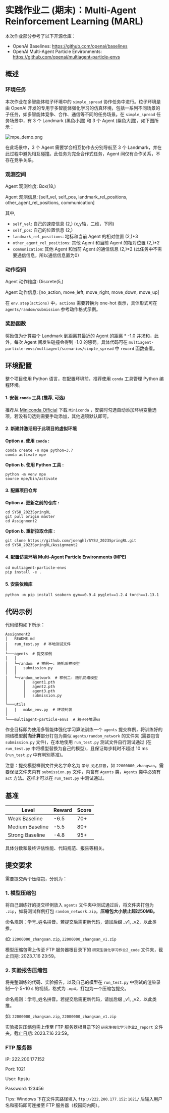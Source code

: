 # 实践作业二 (期末)：Multi-Agent Reinforcement Learning (MARL)

本次作业部分参考了以下开源仓库：
- OpenAI Baselines: https://github.com/openai/baselines
- OpenAI Multi-Agent Particle Environments: https://github.com/openai/multiagent-particle-envs

## 概述

### 环境任务

本次作业在多智能体粒子环境中的 `simple_spread` 协作任务中进行。粒子环境是由 OpenAI 开发的专用于多智能体强化学习的仿真环境，包括一系列不同场景的子任务，如多智能体竞争、合作、通信等不同的任务场景。在 `simple_spread` 任务场景中，有 3 个 Landmark (黑色小圆) 和 3 个 Agent (紫色大圆)，如下图所示：

![mpe_demo.png](https://github.com/joenghl/SYSU_2023SpringRL/blob/master/docs/images/mpe_demo.png?raw=true)

在此场景中，3 个 Agent 需要学会相互协作去分别导航至 3 个 Landmark，并在此过程中避免相互碰撞。此任务为完全合作式任务，Agent 间仅有合作关系，不存在竞争关系。

### 观测空间

Agent 观测维度: Box(18,)

Agent 观测信息: [self_vel, self_pos, landmark_rel_positions, other_agent_rel_positions, communication]

其中,
- `self_vel`: 自己的速度信息 (2,) (x,y轴，二维，下同)
- `self_pos`: 自己的位置信息 (2,)
- `landmark_rel_positions`: 地标和当前 Agent 的相对位置 (2,)*3
- `other_agent_rel_positions`: 其他 Agent 和当前 Agent 的相对位置 (2,)*2
- `communication`: 其他 Agent 和当前 Agent 的通信信息 (2,)*2 (此任务中不需要通信信息，所以通信信息置为0)

### 动作空间

Agent 动作维度: Discrete(5,)

Agent 动作信息: [no_action, move_left, move_right, move_down, move_up]

在 `env.step(actions)` 中，`actions` 需要转换为 one-hot 表示，具体形式可在 `agents/random/submission` 参考动作格式示例。


### 奖励函数

奖励值为计算每个 Landmark 到距离其最近的 Agent 的距离 * -1.0 并求和，此外，每次 Agent 间发生碰撞会得到 -1.0 的惩罚。具体代码可在 `multiagent-particle-envs/multiagent/scenarios/simple_spread` 中 `reward` 函数查看。


## 环境配置

整个项目使用 Python 语言，在配置环境前，推荐使用 `conda` 工具管理 Python 编程环境。

#### 1. 安装 `conda` 工具 (推荐, 可选)

推荐从 [Miniconda Official](https://docs.conda.io/en/latest/miniconda.html) 下载 `Miniconda` ，安装时勾选自动添加环境变量选项，若没有勾选则需要手动添加，其他选项默认即可。

#### 2. 新建并激活用于此项目的虚拟环境 

**Option a. 使用 `conda` :**

```shell
conda create -n mpe python=3.7
conda activate mpe
```

**Option b. 使用 Python 工具 :**

```shell
python -m venv mpe
source mpe/bin/activate
```

#### 3. 配置项目仓库

**Option a. 更新之前的仓库 :**

```shell
cd SYSU_2023SpringRL
git pull origin master
cd Assignment2
```

**Option b. 重新拉取仓库 :**

```shell
git clone https://github.com/joenghl/SYSU_2023SpringRL.git
cd SYSU_2023SpringRL/Assignment2
```

#### 4. 配置仿真环境 Multi-Agent Particle Environments (MPE)

```shell
cd multiagent-particle-envs
pip install -e .
```

#### 5. 安装依赖库

```shell
python -m pip install seaborn gym==0.9.4 pyglet==1.2.4 torch==1.13.1
```

## 代码示例

代码结构如下所示：

```
Assignment2
│   README.md
│   run_test.py  # 本地测试文件
│
└───agents  # 提交样例
│   │ 
│   └─random  # 样例一: 随机采样模型
│   │   submission.py
│   │  
│   └─random_network  # 样例二: 随机网络模型
│       │   agent1.pth
│       │   agent2.pth
│       │   agent3.pth
│       │   submission.py
│
└───utils
│   |   make_env.py  # 环境封装
│   
└───multiagent-particle-envs  # 粒子环境源码   
```

作业目标即为使用多智能体强化学习算法训练一个 `agents` 提交样例，将训练好的网络模型**前向计算**部分打包为类似 `agents/random_network` 的文件夹 (需要包含 `submission.py` 文件)，在本地使用 `run_test.py` 测试文件自行测试通过 (在 `run_test.py` 中将模型替换为自己的模型)，且保证每步耗时不超过 10 ms (`run_test.py` 中有判别基准)。

注意：提交模型样例文件夹名字命名为 `学号_姓名拼音`，如 `22000000_zhangsan`。需要保证文件夹内有 `submission.py` 文件，内含有 `Agents` 类，`Agents` 类中必须有 `act` 方法。这样才可以在 `run_test.py` 中测试通过。

## 基准

| Level     | Reward | Score|
| ----------- | ----------- | --- |
| Weak Baseline      | -6.5      | 70+  |
| Medium Baseline   | -5.5        | 80+ |
| Strong Baseline   | -4.8        | 95+ |

具体分数和最终评估性能、代码规范、报告等相关。

## 提交要求


需要提交两个压缩包，分别为：

### 1. 模型压缩包
将自己训练好的提交样例放入 `agents` 文件夹中测试通过后，将文件夹打包为 `.zip`，如将测试样例打包 `random_network.zip`。**压缩包大小禁止超过50MB。**

命名规则：学号\_姓名拼音。若提交后需更新代码，请加后缀 \_v1, \_v2，以此类推。

如: `22000000_zhangsan.zip`, `22000000_zhangsan_v1.zip`

模型压缩包需上传至 FTP 服务器根目录下的 `研究生强化学习作业2_code` 文件夹，截止日期: 2023.7.16 23:59。

### 2. 实验报告压缩包
将完整训练的代码、实验报告，以及自己的模型在 `run_test.py` 中测试的渲染录制一个 5~10 s 的视频，格式为 `.mp4`，打包为一个压缩包提交。

命名规则：学号\_姓名拼音。若提交后需更新代码，请加后缀 \_v1, \_v2，以此类推。

如: `22000000_zhangsan.zip`, `22000000_zhangsan_v1.zip`

实验报告压缩包需上传至 FTP 服务器根目录下的 `研究生强化学习作业2_report` 文件夹，截止日期: 2023.7.16 23:59。

### FTP 服务器

IP: 222.200.177.152

Port: 1021

User: ftpstu

Password: 123456

Tips: Windows 下在文件夹路径填入 `ftp://222.200.177.152:1021/` 后输入用户名和密码即可连接至 FTP 服务器（校园网内网）。



